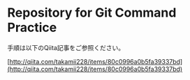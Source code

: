 # Repository for Git Command Practice 

手順は以下のQiita記事をご参照ください。

[http://qiita.com/takamii228/items/80c0996a0b5fa39337bd](http://qiita.com/takamii228/items/80c0996a0b5fa39337bd)


